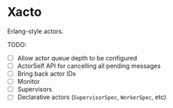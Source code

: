 # Xacto

Erlang-style actors.

TODO:
- [ ] Allow actor queue depth to be configured
- [ ] ActorSelf API for cancelling all pending messages
- [ ] Bring back actor IDs
- [ ] Monitor
- [ ] Supervisors
- [ ] Declarative actors (`SupervisorSpec`, `WorkerSpec`, etc)
